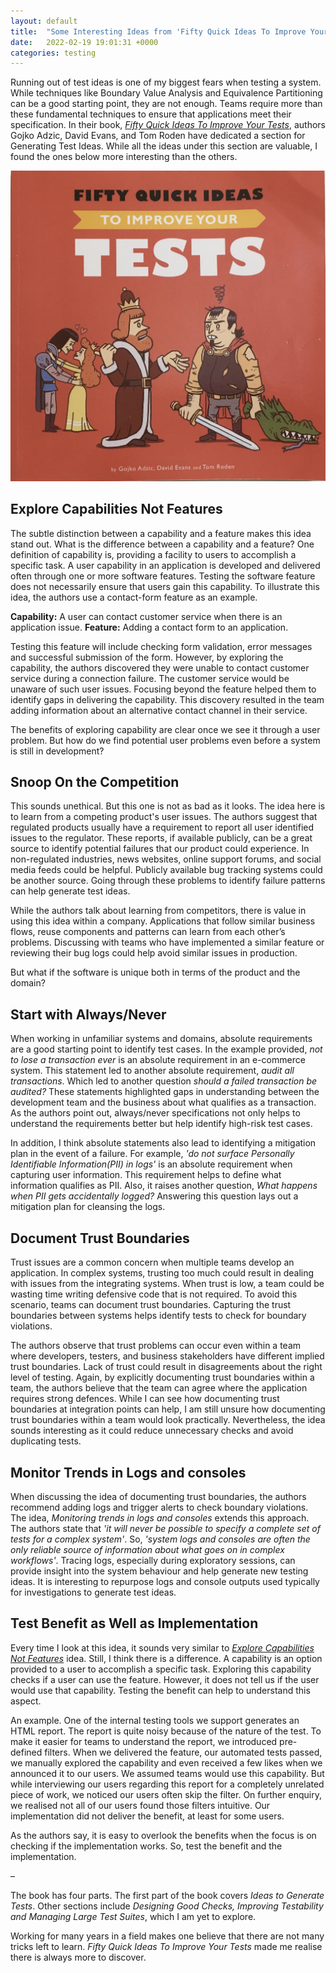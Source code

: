 ```yaml
---
layout: default
title:  "Some Interesting Ideas from 'Fifty Quick Ideas To Improve Your Tests'"
date:   2022-02-19 19:01:31 +0000
categories: testing
---
```

Running out of test ideas is one of my biggest fears when testing a system. While techniques like Boundary Value Analysis and Equivalence Partitioning can be a good starting point, they are not enough. Teams require more than these fundamental techniques to ensure that applications meet their specification. In their book, [*Fifty Quick Ideas To Improve Your Tests*](https://fiftyquickideas.com/fifty-quick-ideas-to-improve-your-tests/), authors Gojko Adzic, David Evans, and Tom Roden have dedicated a section for Generating Test Ideas. While all the ideas under this section are valuable, I found the ones below more interesting than the others.

![Fifty Quick Ideas to Improve Your Tests](/assets/fifty_quick_ideas_to_test.jpg)

## Explore Capabilities Not Features

The subtle distinction between a capability and a feature makes this idea stand out. What is the difference between a capability and a feature? One definition of capability is, providing a facility to users to accomplish a specific task. A user capability in an application is developed and delivered often through one or more software features. Testing the software feature does not necessarily ensure that users gain this capability. To illustrate this idea, the authors use a contact-form feature as an example.

**Capability:** A user can contact customer service when there is an application issue.
**Feature:** Adding a contact form to an application.

Testing this feature will include checking form validation, error messages and successful submission of the form. However, by exploring the capability, the authors discovered they were unable to contact customer service during a connection failure. The customer service would be unaware of such user issues. Focusing beyond the feature helped them to identify gaps in delivering the capability. This discovery resulted in the team adding information about an alternative contact channel in their service.

The benefits of exploring capability are clear once we see it through a user problem. But how do we find potential user problems even before a system is still in development?

## Snoop On the Competition

This sounds unethical. But this one is not as bad as it looks. The idea here is to learn from a competing product's user issues. The authors suggest that regulated products usually have a requirement to report all user identified issues to the regulator. These reports, if available publicly, can be a great source to identify potential failures that our product could experience. In non-regulated industries, news websites, online support forums, and social media feeds could be helpful. Publicly available bug tracking systems could be another source. Going through these problems to identify failure patterns can help generate test ideas.

While the authors talk about learning from competitors, there is value in using this idea within a company. Applications that follow similar business flows, reuse components and patterns can learn from each other’s problems. Discussing with teams who have implemented a similar feature or reviewing their bug logs could help avoid similar issues in production.

But what if the software is unique both in terms of the product and the domain?

## Start with Always/Never

When working in unfamiliar systems and domains, absolute requirements are a good starting point to identify test cases. In the example provided, *not to lose a transaction ever* is an absolute requirement in an e-commerce system. This statement led to another absolute requirement, *audit all transactions*. Which led to another question *should a failed transaction be audited?* These statements highlighted gaps in understanding between the development team and the business about what qualifies as a transaction. As the authors point out, always/never specifications not only helps to understand the requirements better but help identify high-risk test cases.

In addition, I think absolute statements also lead to identifying a mitigation plan in the event of a failure. For example, *'do not surface Personally Identifiable Information(PII) in logs'* is an absolute requirement when capturing user information. This requirement helps to define what information qualifies as PII. Also, it raises another question, *What happens when PII gets accidentally logged?* Answering this question lays out a mitigation plan for cleansing the logs.

## Document Trust Boundaries

Trust issues are a common concern when multiple teams develop an application. In complex systems, trusting too much could result in dealing with issues from the integrating systems. When trust is low, a team could be wasting time writing defensive code that is not required. To avoid this scenario, teams can document trust boundaries. Capturing the trust boundaries between systems helps identify tests to check for boundary violations.

The authors observe that trust problems can occur even within a team where developers, testers, and business stakeholders have different implied trust boundaries. Lack of trust could result in disagreements about the right level of testing. Again, by explicitly documenting trust boundaries within a team, the authors believe that the team can agree where the application requires strong defences.
While I can see how documenting trust boundaries at integration points can help, I am still unsure how documenting trust boundaries within a team would look practically. Nevertheless, the idea sounds interesting as it could reduce unnecessary checks and avoid duplicating tests.

## Monitor Trends in Logs and consoles

When discussing the idea of documenting trust boundaries, the authors recommend adding logs and trigger alerts to check boundary violations. The idea, *Monitoring trends in logs and consoles* extends this approach. The authors state that *'it will never be possible to specify a complete set of tests for a complex system'*. So, *'system logs and consoles are often the only reliable source of information about what goes on in complex workflows'*. Tracing logs, especially during exploratory sessions, can provide insight into the system behaviour and help generate new testing ideas. It is interesting to repurpose logs and console outputs used typically for investigations to generate test ideas.

## Test Benefit as Well as Implementation

Every time I look at this idea, it sounds very similar to [*Explore Capabilities Not Features*](#explore-capabilities-not-features) idea. Still, I think there is a difference. A capability is an option provided to a user to accomplish a specific task. Exploring this capability checks if a user can use the feature. However, it does not tell us if the user would use that capability. Testing the benefit can help to understand this aspect.

An example. One of the internal testing tools we support generates an HTML report. The report is quite noisy because of the nature of the test. To make it easier for teams to understand the report, we introduced pre-defined filters. When we delivered the feature, our automated tests passed, we manually explored the capability and even received a few likes when we announced it to our users. We assumed teams would use this capability. But while interviewing our users regarding this report for a completely unrelated piece of work, we noticed our users often skip the filter. On further enquiry, we realised not all of our users found those filters intuitive. Our implementation did not deliver the benefit, at least for some users.

As the authors say, it is easy to overlook the benefits when the focus is on checking if the implementation works. So, test the benefit and the implementation.

–

The book has four parts. The first part of the book covers *Ideas to Generate Tests*. Other sections include *Designing Good Checks, Improving Testability and Managing Large Test Suites*, which I am yet to explore.

Working for many years in a field makes one believe that there are not many tricks left to learn. *Fifty Quick Ideas To Improve Your Tests* made me realise there is always more to discover.
